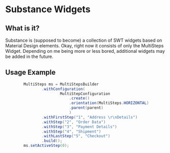 # Substance Widgets

## What is it?
Substance is (supposed to become) a collection of SWT widgets based on Material Design elements. 
Okay, right now it consists of only the MultiSteps Widget. Depending on me being more or less bored, additional widgets 
may be added in the future.

## Usage Example
```java
		MultiSteps ms = MultiStepsBuilder
				.withConfiguration(
						MultiStepConfiguration
							.create()
							.orientation(MultiSteps.HORIZONTAL)
							.parent(parent)
							)
				.withFirstStep("1", "Address \r\nDetails")
				.withStep("2", "Order Data")
				.withStep("3", "Payment Details")
				.withStep("4", "Shipment")
				.withLastStep("5", "Checkout")
				.build();
		ms.setActiveStep(0);
```

